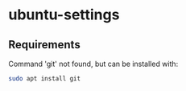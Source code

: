# ubuntu-settings

## Requirements

Command 'git' not found, but can be installed with:

``` bash
sudo apt install git
```
